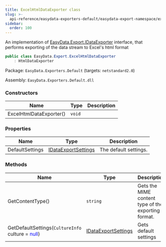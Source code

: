 ```yaml
---
title: ExcelHtmlDataExporter class
slug: >-
  api-reference/easydata-exporters-default/easydata-export-namespace/excelhtmldataexporter-class
sidebar:
  order: 100
---
```


An implementation of [EasyData.Export.IDataExporter](///easyquery/docs/api-reference/easydata-core/easydata-export-namespace/idataexporter-interface) interface, that performs exporting of the data stream to Excel's html format
```csharp
public class EasyData.Export.ExcelHtmlDataExporter
    : HtmlDataExporter

```
Package: `EasyData.Exporters.Default` (targets: `netstandard2.0`)

Assembly: `EasyData.Exporters.Default.dll`

### Constructors

| Name | Type | Description | 
| --- | --- | --- | 
| ExcelHtmlDataExporter() | `void` |  | 


### Properties

| Name | Type | Description | 
| --- | --- | --- | 
| DefaultSettings | [IDataExportSettings](///easyquery/docs/api-reference/easydata-core/easydata-export-namespace/idataexportsettings-interface) | The default settings. | 


### Methods

| Name | Type | Description | 
| --- | --- | --- | 
| GetContentType() | `string` | Gets the MIME content type of the exporting format. | 
| GetDefaultSettings(`CultureInfo` culture = <span style='color: blue'>null</span>) | [IDataExportSettings](///easyquery/docs/api-reference/easydata-core/easydata-export-namespace/idataexportsettings-interface) | Gets default settings |
